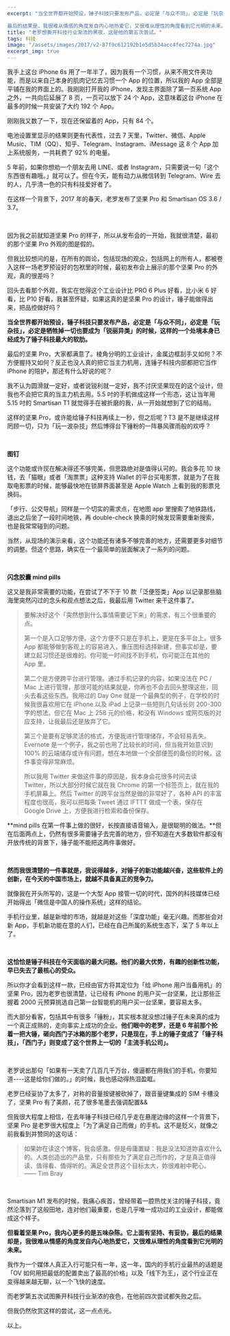 ```yaml
---
excerpt: "当全世界都开始预设，锤子科技只要发布产品，必定是「与众不同」，必定是「玩杂技」，必定是牺牲掉一切也要成为「锐丽异类」的时候，这样的一个处境本身已经成为了锤子科技最大的软肋。

最后的结果是，我很难从情感的角度发自内心地热爱它，又很难从理性的角度看到它光明的未来。"
title: "老罗想撕开科技行业渐浓的黑夜，这是他的第五次尝试。"
tags: 科技
image: "/assets/images/2017/v2-87f9c612192b1e5d5b34acc4fec7274a.jpg"
excerpt_img: true
---
```


我手上这台 iPhone 6s 用了一年半了，因为我有一个习惯，从来不用文件夹功能，而是以来自己本身的肌肉记忆去习惯一个 App 的位置，所以我的 App 全部是平铺在我的界面上的。我刚刚打开我的 iPhone，发现主界面除了第一页系统 App 之外，一共向后延展了 8 页，一页可以放下 24 个 App，这意味着这台 iPhone 在最多的时候一共安装了大约 192 个 App。

刚刚我又数了一下，现在还保留着的 App，只有 84 个。

电池设置里显示的结果则更有代表性，过去 7 天里，Twitter、微信、Apple Music、TIM（QQ）、知乎、Telegram、Instagram、iMessage 这 8 个 App 加上系统服务，一共耗费了 92% 的电量。

5 年前，如果你想劝一个朋友去用 LINE、或者 Instagram，只需要说一句「这个东西很有趣哦。」就可以了。但在今天，能有动力从微信转到 Telegram、Wire 去的人，几乎清一色的只有科技爱好者了。

在这样一个背景下，2017 年的春天，老罗发布了坚果 Pro 和 Smartisan OS 3.6 / 3.7。

<br>

因为我之前就知道坚果 Pro 的样子，所以从发布会的一开始，我就很清楚，最初的那个坚果 Pro 外观的图是假的。

但我比较想问的是，在所有的舆论，包括现场的观众，包括网上的所有人，都被卷入这样一场老罗预设好的包袱里的时候，最初发布会上展示的那个坚果 Pro 的外观，真的很差吗？

回头去看那个外观，我实在觉得这个工业设计比 PRO 6 Plus 好看，比小米 6 好看，比 P10 好看，我甚至怀疑，如果这真的是坚果 Pro 的设计，锤子能做得出来，把品控做好吗？

**当全世界都开始预设，锤子科技只要发布产品，必定是「与众不同」，必定是「玩杂技」，必定是牺牲掉一切也要成为「锐丽异类」的时候，这样的一个处境本身已经成为了锤子科技最大的软肋。**

最后的坚果 Pro，大家都满意了。棱角分明的工业设计，金属边框刮手又如何？不方便握持又如何？反正也没人真的把它当主力机用，连锤子科技内部都把它当作 iPhone 的陪护，那还有什么好说的呢？

我不认为圆滑就一定好，或者说锐利就一定好，我不讨厌坚果现在的这个设计，但我也不会把它真的当主力机去用。5.5 吋的手机做成这样一个形态，这让当年用 5.15 吋的 Smartisan T1 就觉得手在被折磨的我，从一开始就想到了它的结局。

这样的坚果 Pro，或许能给锤子科技再续上一秒，但之后呢？T3 是不是继续这样罔顾一切，只为「玩一波杂技」然后博得台下锤粉的一阵暴风骤雨般的欢呼？

<br>

**图钉**

这个功能或许现在解决得还不够完美，但思路绝对是值得认可的。我会多花 10 块钱，去「猫眼」或者「淘票票」这种支持 Wallet 的平台买电影票，就是为了在我取电影票的时候，能够最快地在锁屏界面甚至是 Apple Watch 上看到我的影票兑换码。

「步行、公交导航」同样是一个切实的需求点，在地图 app 里搜索了地铁路线，退出之后坐了一段时间地铁，再 double-check 换乘的时候发现需要重新搜索，也是我常常碰到的问题。

当然，从现场的演示来看，这个功能还有诸多不够完善的地方，还需要更多对细节的调整。但这个思路，确实在一个最简单的层面解决了一系列的问题。

<br>

**闪念胶囊 mind pills**

这又是我非常需要的功能，在尝试了不下于 10 款「泛便签类」App 以记录那些脑海里突然闪过的念头和观点想法之后，我最后用 Twitter 来干这件事了。

> 要解决好这个「突然想到什么事情需要记下来」的需求，有三个很重要的点。
> 
> 第一个是入口足够方便。这个方便不只是在手机上，更是在多平台上。很多 App 都能够做到客观上的容易进入，重压图标选择新建，但事实却是，要建立起习惯还是很难的。你可能一时间找不到手机，你可能正在其他的 App 里。
> 
> 第二个是方便跨平台进行管理。通过手机记录的内容，如果没法在 PC / Mac 上进行管理，那很可能的结果就是，你再也不会去回头整理这些，回头去看这些东西。我用过的 Day One 就是一个最典型的例子，在学校的时候我很喜欢用它在 iPhone 以及 iPad 上记录一些短则几句话长则 200-300 字的想法。但它在 Mac 上 258 元的价格，和没有 Windows 或网页版的对应支持，让我最后还是放弃了它。
> 
> 第三个是要有足够灵活的格式，方便我进行管理储存，不会轻易丢失。Evernote 是一个例子，我之前也用了比较长的时间，但当我开始意识到 100% 的云端储存或许有问题，想在本地做一个全部便签的备份的时候，这件事变得非常麻烦。
> 
> 所以我用 Twitter 来做这件事的原因是，我本身会花很多时间去读 Twitter，所以大部分时候它就在我 Chrome 的第一个标签页上，就在我的手机屏幕上。然后 Twitter 的跨平台当然是做的非常好了，各种 API 的丰富程度也很高，我可以把每条 Tweet 通过 IFTTT 做成一个表，保存在 Google Drive 上，方便我进行检索和备份保存。

**mind pills 在第一件事上做的很好，长按直接语音输入，是很聪明的做法。**但在后面两点上，仍然有很多需要锤子去完善的地方，但不知道在大多数软件都没有开放传统的背景下，锤子能不能把这两件事做好。

<br>

**然而我很清楚的一件事就是，我说得越多，对锤子的新功能越兴奋，这些软件上的创新，在今天的中国市场上，就越不具备真正的竞争力。**

就像我在开头所写的，这是一个大型 App 接管一切的时代，国外的科技媒体已经开始得出「微信是中国人的操作系统」这样的结论。

手机行业里，越是新增的市场，就越是对这些「深度功能」毫无兴趣。而那些会对新 App，手机新功能在意的人们，已经在自己所属的系统生态下，呆了 5 年以上了。

<br>

**这恰恰是锤子科技在今天面临的最大问题。他们的最大优势，有趣的创新性功能，早已失去了最核心的受众。**

所以你才会看到这样一款，已经由官方将其定位为「给 iPhone 用户当备用机」的坚果 Pro，因为老罗也很清楚，让已经有 iPhone 的用户买一台坚果，比让那些正握着 2000 元预算挑选自己第一台智能机的用户买一台坚果，要容易太多。

而大部分看客，包括其中有很多「锤粉」，其实根本就没想过锤子在未来真的成为一个真正成熟的，走向事实上成功的企业。**他们眼中的老罗，还是 6 年前那个抡着一把大锤，砸向西门子冰箱的那个老罗，只是现在，手上的锤子变成了「锤子科技」，「西门子」则变成了这个世界上一切的「主流手机公司」。**

<br>

老罗说出那句「如果有一天卖了几百几千万台，傻逼都在用我们的手机，你要知道----这是给你们做的。」的时候，我也感动得热泪盈眶。

老罗已经妥协了太多了，对称的音量按键被砍掉了，跟音量键集成的 SIM 卡槽没了，坚果 Pro 有了美颜，花了很多笔墨去强调配置&&

但我很大程度上相信，在去年锤子科技已经几乎走在悬崖边缘的这样一个背景下，坚果 Pro 是老罗很大程度上「为了满足自己而做」的手机。这不是贬义，就像之前我看到并赞同的这句话：

> 如果妳在读这个博客，我会感激。但是毋庸置疑：我是没法知道妳喜欢什么的。人类创造出的产品里，只有那些为了满足自己而作的，才是真正值得读、值得看、值得听的。满足全世界这个目标太大，妳很难射中靶心。
> —— Tim Bray

<br>

Smartisan M1 发布的时候，我痛心疾首，曾经带着一腔热忱关注的锤子科技，竟然沦落到了这般田地，连对他们最重要，也是几乎唯一成功过的工业设计，都能做成这个样子。

**但看着坚果 Pro，我内心更多的是五味杂陈。它上面有坚持、有妥协，最后的结果却是，我很难从情感的角度发自内心地热爱它，又很难从理性的角度看到它光明的未来。**

我作为一个媒体人真正入行可能只有一年，这一年，国内的手机行业最热的话题是「OV 如何用把最低的配置卖出了最高的价格」以及「线下为王」，这个行业正在变得越来越无聊，以一个飞快的速度。

而老罗第五次试图撕开科技行业渐浓的夜色，在他前四次尝试都失败之后。

但我仍然欣赏这样的尝试，这一点点光。

以上。
